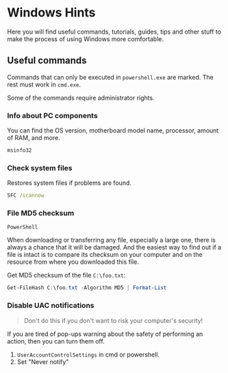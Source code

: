 # Windows Hints

Here you will find useful commands, tutorials, guides, tips and other stuff to make the process of using Windows more comfortable.

## Useful commands

Commands that can only be executed in `powershell.exe` are marked. The rest must work in `cmd.exe`.

Some of the commands require administrator rights.

### Info about PC components

You can find the OS version, motherboard model name, processor, amount of RAM, and more.

```cmd
msinfo32
```

### Check system files

Restores system files if problems are found.

```cmd
SFC /scannow
```

### File MD5 checksum

`PowerShell`

When downloading or transferring any file, especially a large one, there is always a chance that it will be damaged. And the easiest way to find out if a file is intact is to compare its checksum on your computer and on the resource from where you downloaded this file.

Get MD5 checksum of the file `C:\foo.txt`:

```powershell
Get-FileHash C:\foo.txt -Algorithm MD5 | Format-List
```

### Disable UAC notifications

> Don't do this if you don't want to risk your computer's security!

If you are tired of pop-ups warning about the safety of performing an action, then you can turn them off.

1. `UserAccountControlSettings` in cmd or powershell.
2. Set "Never notify"
